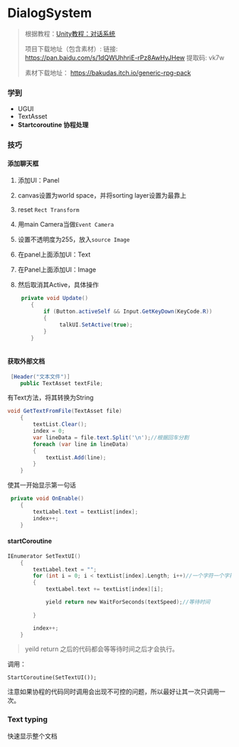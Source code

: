 # DialogSystem

> 根据教程：[Unity教程：对话系统](https://space.bilibili.com/370283072/channel/detail?cid=99057)
>
> 项目下载地址（包含素材）: 链接: https://pan.baidu.com/s/1dQWUhhriE-rPz8AwHyJHew 提取码: vk7w 
>
> 素材下载地址： https://bakudas.itch.io/generic-rpg-pack

### 学到

* UGUI
* TextAsset
* **Startcoroutine 协程处理**



### 技巧

#### 添加聊天框

1. 添加UI：Panel

2. canvas设置为world space，并将sorting layer设置为最靠上

3. reset `Rect Transform`

4. 用main Camera当做`Event Camera`

5. 设置不透明度为255，放入`source Image`

6. 在panel上面添加UI：Text

7. 在Panel上面添加UI：Image

8. 然后取消其Active，具体操作

   ```c#
    private void Update()
       {
           if (Button.activeSelf && Input.GetKeyDown(KeyCode.R))
           {
                talkUI.SetActive(true);
           }
       }



#### 获取外部文档

```c#
 [Header("文本文件")] 
    public TextAsset textFile;
```

有Text方法，将其转换为String

```c#
void GetTextFromFile(TextAsset file)
    {
        textList.Clear();
        index = 0;
        var lineData = file.text.Split('\n');//根据回车分割
        foreach (var line in lineData)
        {
            textList.Add(line);
        }
    }
```



使其一开始显示第一句话

```c#
 private void OnEnable()
    {
        textLabel.text = textList[index];
        index++;
    }
```



#### startCoroutine

```c
IEnumerator SetTextUI()
    {
        textLabel.text = "";
        for (int i = 0; i < textList[index].Length; i++)//一个字符一个字符加上去
        {
            textLabel.text += textList[index][i];

            yield return new WaitForSeconds(textSpeed);//等待时间
            
        }

        index++;
    }
```

> yeild return 之后的代码都会等等待时间之后才会执行。

调用：

`StartCoroutine(SetTextUI());`

注意如果协程的代码同时调用会出现不可控的问题，所以最好让其一次只调用一次。



### Text typing

快速显示整个文档

